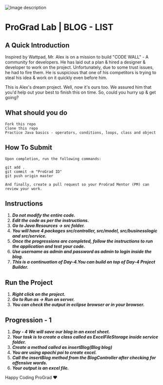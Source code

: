 ![Image description](https://i1.faceprep.in/ProGrad/face-logo-resized.png)

# ProGrad Lab | BLOG - LIST

## A Quick Introduction

Inspired by Wattpad, Mr. Alex is on a mission to build "CODE WALL" - A community for developers. He has laid out a plan & hired a designer & developer to work on the project. Unfortunately, due to some trust issues, he had to fire them. He is suspicious that one of his competitors is trying to steal his idea & work on it quickly even before him. 

This is Alex's dream project. Well, now it's ours too. We assured him that you'd help out your best to finish this on time. So, could you hurry up & get going?

## What should you do
```
Fork this repo
Clone this repo
Practice Java basics - operators, conditions, loops, class and object
```

## How To Submit
```
Upon completion, run the following commands:

git add .
git commit -m "ProGrad ID"
git push origin master

And finally, create a pull request so your ProGrad Mentor (PM) can review your work.
```

## Instructions

1. ***Do not modify the entire code.***
2. ***Edit the code as per the instructions.***
3. ***Go to Java Resources -> src folder.***
4. ***You will have 4 packages src/controller, src/model, src/businesslogic and src/service.***
5. ***Once the progressions are completed, follow the instructions to run the application and test your code.***
6. ***Use username as admin and password as admin to login inside the blog.***
7. ***This is a continuation of Day-4.You can build on top of Day-4 Project Builder.***
 
## Run the Project
1. ***Right click on the project.***
2. ***Go to Run as -> Run on server.***
3. ***You can check the output in eclipse browser or in your browser.***

## Progression - 1 
1. ***Day - 4 We will save our blog in an excel sheet.***
2. ***Your task is to create a class called as ExcelFileStorage inside service folder.***
3. ***Create a method called as insertBlog(Blog blog)***
4. ***You are using apachi poi to create excel.***
5. ***Call the insertBlog method from the BlogController after checking for offensive words.***
6. ***Your output is an excel file.***


Happy Coding ProGrad ❤️
